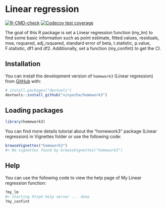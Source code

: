 
<!-- README.md is generated from README.Rmd. Please edit that file -->

# Linear regression

<!-- badges: start -->

[![R-CMD-check](https://github.com/xinyozha/homework3/actions/workflows/R-CMD-check.yaml/badge.svg)](https://github.com/xinyozha/homework3/actions/workflows/R-CMD-check.yaml)
[![Codecov test
coverage](https://codecov.io/gh/xinyozha/homework3/branch/main/graph/badge.svg)](https://app.codecov.io/gh/xinyozha/homework3?branch=main)
<!-- badges: end -->

The goal of this R package is set a Linear regression function (my_lm)
to find some basic information such as point estimate, fitted.values,
residuals, mse, rsquared, adj_rsquared, standard error of beta,
t.statistic, p.value, F.statistic, df1 and df2. Additionally, set a
function (my_confint) to get the CI.

## Installation

You can install the development version of `homework3` (Linear
regression) from [GitHub](https://github.com/) with:

``` r
# install.packages("devtools")
devtools::install_github("xinyozha/homework3")
```

## Loading packages

``` r
library(homework3)
```

You can find more details tutorial about the “homework3” package (Linear
regression) in Vignettes folder or use the following code:

``` r
browseVignettes("homework3")
#> No vignettes found by browseVignettes("homework3")
```

## Help

You can use the following code to view the help page of My Linear
regression function:

``` r
?my_lm
#> starting httpd help server ... done
?my_confint
```
